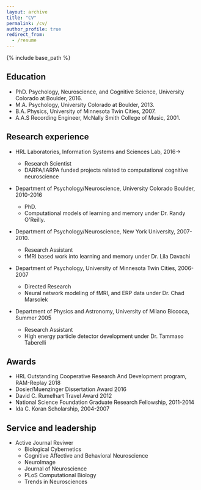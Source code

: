 ```yaml
---
layout: archive
title: "CV"
permalink: /cv/
author_profile: true
redirect_from:
  - /resume
---
```


{% include base_path %}

## Education
* PhD. Psychology, Neuroscience, and Cognitive Science, University Colorado at Boulder, 2016.
* M.A. Psychology, University Colorado at Boulder, 2013.
* B.A. Physics, University of Minnesota Twin Cities, 2007.
* A.A.S Recording Engineer, McNally Smith College of Music, 2001.

## Research experience
* HRL Laboratories, Information Systems and Sciences Lab, 2016$\rightarrow$
    * Research Scientist
	* DARPA/IARPA funded projects related to computational cognitive neuroscience

* Department of Psychology/Neuroscience, University Colorado Boulder, 2010-2016
	* PhD.
	* Computational models of learning and memory under Dr. Randy O'Reilly.

* Department of Psychology/Neuroscience, New York University, 2007-2010.
	* Research Assistant
	* fMRI based work into learning and memory under Dr. Lila Davachi

* Department of Psychology, University of Minnesota Twin Cities, 2006-2007
	* Directed Research
	* Neural network modeling of fMRI, and ERP data under Dr. Chad Marsolek

* Department of Physics and Astronomy, University of Milano Biccoca, Summer 2005
	* Research Assistant
	* High energy particle detector development under Dr. Tammaso Taberelli


## Awards
* HRL Outstanding Cooperative Research And Development program, RAM-Replay 2018
* Dosier/Muenzinger Dissertation Award 2016
* David C. Rumelhart Travel Award 2012
* National Science Foundation Graduate Research Fellowship, 2011-2014
* Ida C. Koran Scholarship, 2004-2007


## Service and leadership
* Active Journal Reviwer
    * Biological Cybernetics
    * Cognitive Affective and Behavioral Neuroscience
    * NeuroImage
    * Journal of Neuroscience
    * PLoS Computational Biology
    * Trends in Neurosciences

